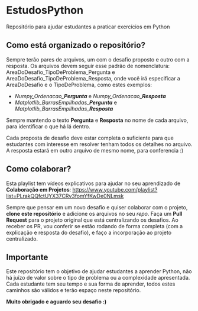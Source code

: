 # EstudosPython

Repositório para ajudar estudantes a praticar exercícios em Python

## Como está organizado o repositório?

Sempre terão pares de arquivos, um com o desafio proposto e outro com a resposta. Os arquivos devem seguir esse padrão de nomenclatura: AreaDoDesafio_TipoDeProblema_Pergunta e AreaDoDesafio_TipoDeProblema_Resposta, onde você irá especificar a AreaDoDesafio e o TipoDeProblema, como estes exemplos:

 - *Numpy_Ordenacao_**Pergunta*** e *Numpy_Ordenacao_**Resposta***
 - *Matplotlib_BarrasEmpilhadas_**Pergunta*** e *Matplotlib_BarrasEmpilhadas_**Resposta***

Sempre mantendo o texto **Pergunta** e **Resposta** no nome de cada arquivo, para identificar o que há lá dentro.

Cada proposta de desafio deve estar completa o suficiente para que estudantes com interesse em resolver tenham todos os detalhes no arquivo. A resposta estará em outro arquivo de mesmo nome, para conferencia :)

## Como colaborar?
Esta playlist tem vídeos explicativos para ajudar no seu aprendizado de **Colaboração em Projetos**: https://www.youtube.com/playlist?list=PLrakQQfctUYX37CRv3fomYfKwDe0NLmsk

Sempre que pensar em um novo desafio e quiser colaborar com o projeto, **clone este repositório** e adicione os arquivos no seu *repo*. Faça um **Pull Request** para o projeto original que está centralizando os desafios. Ao receber os PR, vou conferir se estão rodando de forma completa (com a explicação e resposta do desafio), e faço a incorporação ao projeto centralizado.

## Importante
Este repositório tem o objetivo de ajudar estudantes a aprender Python, não há juízo de valor sobre o tipo de problema ou a complexidade apresentada. Cada estudante tem seu tempo e sua forma de aprender, todos estes caminhos são válidos e terão espaço neste repositório.

**Muito obrigado e aguardo seu desafio :)**

